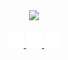 <div id="header" style="font-family: Arial;" align="center">
<!-- TYPE WRITER -->
  <div id="header" align="center">
    <img src="https://media.giphy.com/media/NHUONhmbo448/giphy.gif" width="20%"/>
  </div>
  <br>
<!-- SOCIAL MEDIA -->
  <div id="badges">
    <a href="">
      <img src="/rsc/linkeln.png" width="5%"/>
    </a>
    <a href="">
      <img src="/rsc/instagram.png" width="5%"/>
    </a>
    <a href="">
      <img src="/rsc/facebook.png" width="5%"/>
    </a>
  </div>


</div>

<!---
Dylan-Liew/Dylan-Liew is a ✨ special ✨ repository because its `README.md` (this file) appears on your GitHub profile.
You can click the Preview link to take a look at your changes.
--->
